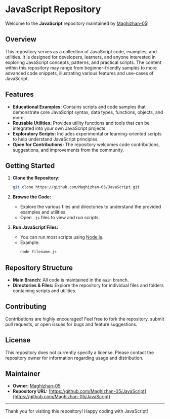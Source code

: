 # JavaScript Repository

Welcome to the **JavaScript** repository maintained by [Maghizhan-05](https://github.com/Maghizhan-05)!

## Overview

This repository serves as a collection of JavaScript code, examples, and utilities. It is designed for developers, learners, and anyone interested in exploring JavaScript concepts, patterns, and practical scripts. The content within this repository may range from beginner-friendly samples to more advanced code snippets, illustrating various features and use-cases of JavaScript.

## Features

- **Educational Examples:** Contains scripts and code samples that demonstrate core JavaScript syntax, data types, functions, objects, and more.
- **Reusable Utilities:** Provides utility functions and tools that can be integrated into your own JavaScript projects.
- **Exploratory Scripts:** Includes experimental or learning-oriented scripts to help understand JavaScript principles.
- **Open for Contributions:** The repository welcomes code contributions, suggestions, and improvements from the community.

## Getting Started

1. **Clone the Repository:**
   ```bash
   git clone https://github.com/Maghizhan-05/JavaScript.git
   ```
2. **Browse the Code:**
   - Explore the various files and directories to understand the provided examples and utilities.
   - Open `.js` files to view and run scripts.

3. **Run JavaScript Files:**
   - You can run most scripts using [Node.js](https://nodejs.org/).
   - Example:
     ```bash
     node filename.js
     ```

## Repository Structure

- **Main Branch:** All code is maintained in the `main` branch.
- **Directories & Files:** Explore the repository for individual files and folders containing scripts and utilities.

## Contributing

Contributions are highly encouraged! Feel free to fork the repository, submit pull requests, or open issues for bugs and feature suggestions.

## License

This repository does not currently specify a license. Please contact the repository owner for information regarding usage and distribution.

## Maintainer

- **Owner:** [Maghizhan-05](https://github.com/Maghizhan-05)
- **Repository URL:** [https://github.com/Maghizhan-05/JavaScript](https://github.com/Maghizhan-05/JavaScript)

---

Thank you for visiting this repository! Happy coding with JavaScript!
